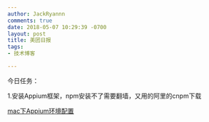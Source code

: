 ```yaml
---
author: JackRyannn
comments: true
date: 2018-05-07 10:29:39 -0700
layout: post
title: 美团日报
tags:
- 技术博客

---  
```


今日任务：

1.安装Appium框架，npm安装不了需要翻墙，又用的阿里的cnpm下载

[mac下Appium环境配置](https://www.cnblogs.com/WXBai/p/8414671.html)

